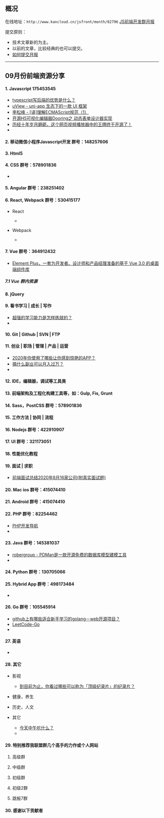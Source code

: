 ## 概况

在线地址：`http://www.kancloud.cn/jsfront/month/82796` [JS前端开发群月报](http://www.kancloud.cn/jsfront/month/82796)


提交原则：

- 技术文章新的为主。
- 以前的文章，比较经典的也可以提交。
- [如何提交月报](http://www.kancloud.cn/jsfront/month/227309)

---


## 09月份前端资源分享
#### 1. Javascript 175453545
- [typescript写后端的优势是什么？](https://www.zhihu.com/question/389662868)
- [uView - uni-app 生态下的一款 UI 框架](https://zhuanlan.zhihu.com/p/215456248)
- [李松峰 - [译]理解ECMAScript规范（1）](https://lisongfeng.cn/2020/09/08/understanding-ecmascript-part-1.html)
- [开源H5可视化编辑器Dooring之 动态表单设计器实现](https://zhuanlan.zhihu.com/p/256976325)
- [历经十年岁月磨砺，这个网页视频播放器中的王牌终于开源了！](https://zhuanlan.zhihu.com/p/257096128)
- []()

#### 2. 移动微信小程序Javascript开发 群号：148257606


#### 3. Html5


#### 4. CSS  群号：578901836
- []()

#### 5. Angular 群号：238251402

#### 6. React, Webpack 群号：530415177
- React
  
  - []()
  
- Webpack

  - []()


#### 7. Vue 群号：364912432
- [Element Plus，一套为开发者、设计师和产品经理准备的基于 Vue 3.0 的桌面端组件库](https://element-plus.org/#/zh-CN)

##### 7.1 Vue 群内资源


#### 8. jQuery

#### 9. 看书学习 | 成长 | 写作
- [超强的学习能力是怎样练就的？](https://www.zhihu.com/question/35103080/answer/1487321647)
- []()

#### 10. Git | Github | SVN | FTP

#### 11. 创业 | 职场 | 管理 | 产品 | 运营
- [2020年你使用了哪些让你感到惊艳的APP？](https://www.zhihu.com/question/418058307)
- [搞什么副业可以月入过万？](https://www.zhihu.com/question/278137232)
- []()

#### 12. IDE，编辑器，调试等工具类

#### 13. 前端架构及工程化构建工具等，如：Gulp, Fis, Grunt

#### 14. Sass，PostCSS  群号：578901836

#### 15. 工作方法 | 协同 | 流程

#### 16. Nodejs 群号：422910907

#### 17. UI 群号：321173051

#### 18. 性能优化教程

#### 19. 面试 | 求职
- [前端面试总结2020年8月16家公司(附真实面试题)](https://zhuanlan.zhihu.com/p/203090478)

#### 20. Mac ios 群号：415074410

#### 21. Android 群号：415074410

#### 22. PHP 群号：82254462
- [PHP开发导航](https://zhuanlan.zhihu.com/p/245556435)
- []()

#### 23. Java 群号：145381037
- [robergroup - PDMan是一款开源免费的数据库模型建模工具](https://gitee.com/robergroup/pdman)
- []()


#### 24. Python 群号：130705066

#### 25. Hybrid App 群号：498173484
- []()

#### 26. Go 群号：105545914
- [github上有哪些适合新手学习的golang－web开源项目？](https://www.zhihu.com/question/406551342)
- [LeetCode-Go](https://github.com/halfrost/LeetCode-Go)
- []()

#### 27. 英语
- []()

#### 28. 其它

- 影视

  - [到目前为止，你看过哪些可以称为「顶级纪录片」的纪录片？](https://www.zhihu.com/question/414050233)


- 健康，养生


- 历史，人文


- 其它

  - [今天中午吃什么？](https://www.zwcsm.com/)
  - []()


#### 29. 特别推荐我联盟群几个高手的力作或个人网站

1. 高级群



2. 中级群


3. 初级群

4. 初级2群


5. 跳板7群


#### 30. 感谢以下贡献者

